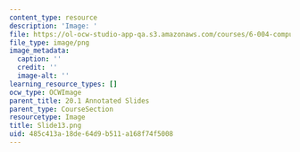 ```yaml
---
content_type: resource
description: 'Image: '
file: https://ol-ocw-studio-app-qa.s3.amazonaws.com/courses/6-004-computation-structures-spring-2017/485c413a18de64d9b511a168f74f5008_Slide13.png
file_type: image/png
image_metadata:
  caption: ''
  credit: ''
  image-alt: ''
learning_resource_types: []
ocw_type: OCWImage
parent_title: 20.1 Annotated Slides
parent_type: CourseSection
resourcetype: Image
title: Slide13.png
uid: 485c413a-18de-64d9-b511-a168f74f5008
---
```


